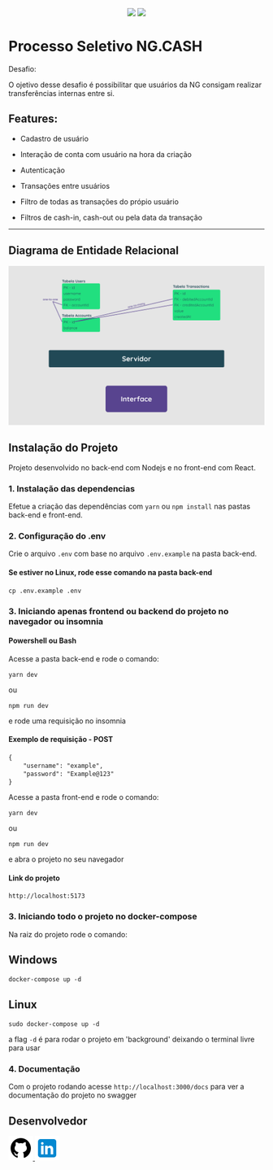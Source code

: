 <p align="center">
<img src="https://img.shields.io/badge/nodejs-18.2.0-blue">
<img src="https://img.shields.io/badge/react-18.0.0-blue">
</p>

# Processo Seletivo NG.CASH

Desafio:

O ojetivo desse desafio é possibilitar que usuários da NG consigam realizar transferências internas entre si.

## Features:

- Cadastro de usuário

- Interação de conta com usuário na hora da criação

- Autenticação

- Transações entre usuários

- Filtro de todas as transações do própio usuário

- Filtros de cash-in, cash-out ou pela data da transação

---

## Diagrama de Entidade Relacional

<img src="./front-end/src/assets/digrama.png">

## Instalação do Projeto

Projeto desenvolvido no back-end com Nodejs e no front-end com React.

### 1. Instalação das dependencias

Efetue a criação das dependências com `yarn` ou `npm install` nas pastas back-end e front-end.

### 2. Configuração do .env

Crie o arquivo `.env` com base no arquivo `.env.example` na pasta back-end.

#### Se estiver no Linux, rode esse comando na pasta back-end

```
cp .env.example .env
```

### 3. Iniciando apenas frontend ou backend do projeto no navegador ou insomnia

#### Powershell ou Bash

Acesse a pasta back-end e rode o comando:

```
yarn dev
```

ou

```
npm run dev
```

e rode uma requisição no insomnia

#### Exemplo de requisição - POST

```
{
    "username": "example",
    "password": "Example@123"
}
```

Acesse a pasta front-end e rode o comando:

```
yarn dev
```

ou

```
npm run dev
```

e abra o projeto no seu navegador

#### Link do projeto

```
http://localhost:5173
```

### 3. Iniciando todo o projeto no docker-compose

Na raiz do projeto rode o comando:

## Windows

```
docker-compose up -d
```

## Linux

```
sudo docker-compose up -d
```

a flag `-d` é para rodar o projeto em 'background' deixando o terminal livre para usar

### 4. Documentação

Com o projeto rodando acesse `http://localhost:3000/docs` para ver a documentação do projeto no swagger

## Desenvolvedor

<a href="https://github.com/Rodrigodeveloperjr">
    <img src="frontend/src/assets/icons8-github-48.png" />
</a>
<a href="https://www.linkedin.com/in/rodrigo-de-jesus-silva">
    <img src="frontend/src/assets/icons8-linkedin-48.png" />
</a>
